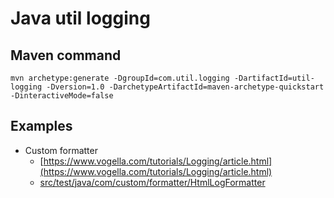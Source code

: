 # Java util logging

## Maven command
```
mvn archetype:generate -DgroupId=com.util.logging -DartifactId=util-logging -Dversion=1.0 -DarchetypeArtifactId=maven-archetype-quickstart -DinteractiveMode=false
```

## Examples
* Custom formatter
	* [https://www.vogella.com/tutorials/Logging/article.html](https://www.vogella.com/tutorials/Logging/article.html)
	* [src/test/java/com/custom/formatter/HtmlLogFormatter](src/test/java/com/custom/formatter/HtmlLogFormatter)